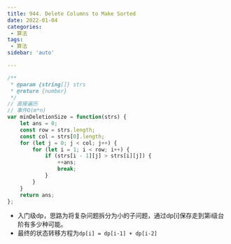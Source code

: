 ```yaml
---
title: 944. Delete Columns to Make Sorted
date: 2022-01-04
categories:
 - 算法
tags:
 - 算法
sidebar: 'auto'

---
```


```js
/**
 * @param {string[]} strs
 * @return {number}
 */
// 直接遍历
// 事件O(m*n)
var minDeletionSize = function(strs) {
    let ans = 0;
    const row = strs.length;
    const col = strs[0].length;
    for (let j = 0; j < col; j++) {
        for (let i = 1; i < row; i++) {
            if (strs[i - 1][j] > strs[i][j]) {
                ++ans;
                break;
            }
        }
    }
    return ans;
};
```

* 入门级dp，思路为将复杂问题拆分为小的子问题，通过dp[i]保存走到第i级台阶有多少种可能。
* 最终的状态转移方程为`dp[i] = dp[i-1] + dp[i-2]`


